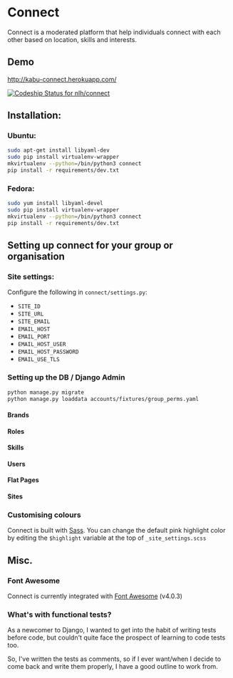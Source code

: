 # Connect

Connect is a moderated platform that help individuals connect with each other based on location, skills and interests.

##  Demo

http://kabu-connect.herokuapp.com/

[ ![Codeship Status for nlh/connect](https://codeship.io/projects/86e14520-1ec8-0132-5410-3e0b0834453b/status)](https://codeship.io/projects/35570)

## Installation:

### Ubuntu:

```bash
sudo apt-get install libyaml-dev
sudo pip install virtualenv-wrapper
mkvirtualenv --python=/bin/python3 connect
pip install -r requirements/dev.txt
```

### Fedora:

```bash
sudo yum install libyaml-devel
sudo pip install virtualenv-wrapper
mkvirtualenv --python=/bin/python3 connect
pip install -r requirements/dev.txt
```

## Setting up connect for your group or organisation

### Site settings:

Configure the following in `connect/settings.py`:

- `SITE_ID`
- `SITE_URL`
- `SITE_EMAIL`
- `EMAIL_HOST`
- `EMAIL_PORT`
- `EMAIL_HOST_USER`
- `EMAIL_HOST_PASSWORD`
- `EMAIL_USE_TLS`

### Setting up the DB / Django Admin

```bash
python manage.py migrate
python manage.py loaddata accounts/fixtures/group_perms.yaml
```

#### Brands

#### Roles

#### Skills

#### Users

#### Flat Pages

#### Sites


### Customising colours

Connect is built with [Sass](http://sass-lang.com/). You can change the default pink highlight
color by editing the `$highlight` variable at the top of `_site_settings.scss`


## Misc.

### Font Awesome

Connect is currently integrated with [Font Awesome](https://fortawesome.github.io/Font-Awesome/) (v4.0.3)

### What's with functional tests?

As a newcomer to Django, I wanted to get into the habit of writing tests before code, but couldn't quite face the prospect of learning to code tests too.

So, I've written the tests as comments, so if I ever want/when I decide to come back and write them properly, I have a good outline to work from.
